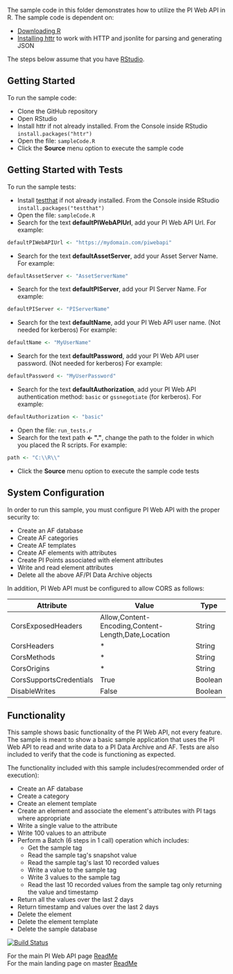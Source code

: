 The sample code in this folder demonstrates how to utilize the PI Web API in R. The sample code is dependent on:
- [Downloading R](https://cran.r-project.org/mirrors.html)
- [Installing httr](https://CRAN.R-project.org/package=httr) to work with HTTP and jsonlite for parsing and generating JSON

The steps below assume that you have [RStudio](https://www.rstudio.com/products/rstudio/download/).

Getting Started
------------

To run the sample code:
- Clone the GitHub repository
- Open RStudio  
- Install httr if not already installed.  From the Console inside RStudio ```install.packages("httr")```
- Open the file: ```sampleCode.R```
- Click the __Source__ menu option to execute the sample code  


Getting Started with Tests
------------

To run the sample tests:
- Install [testthat](https://cran.r-project.org/web/packages/testthat/index.html) if not already installed.  From the Console inside RStudio ```install.packages("testthat")```
- Open the file: ```sampleCode.R```
- Search for the text __defaultPIWebAPIUrl__, add your PI Web API Url.  For example:

```R
defaultPIWebAPIUrl <- "https://mydomain.com/piwebapi"
```

- Search for the text __defaultAssetServer__, add your Asset Server Name.  For example:  

```R
defaultAssetServer <- "AssetServerName"
```

- Search for the text __defaultPIServer__, add your PI Server Name.  For example:  

```R
defaultPIServer <- "PIServerName"
```

- Search for the text __defaultName__, add your PI Web API user name.  (Not needed for kerberos)  For example:  

```R
defaultName <- "MyUserName"
```

- Search for the text __defaultPassword__, add your PI Web API user password. (Not needed for kerberos) For example:  

```R
defaultPassword <- "MyUserPassword"
```

- Search for the text __defaultAuthorization__, add your PI Web API authentication method: ```basic``` or ```gssnegotiate``` (for kerberos).    For example:  

```R
defaultAuthorization <- "basic"
```

- Open the file: ```run_tests.r```
- Search for the text path __<- "."__, change the path to the folder in which you placed the R scripts. For example: 

```R
path <- "C:\\R\\"
```

- Click the __Source__ menu option to execute the sample code tests

System Configuration
----------------------------

In order to run this sample, you must configure PI Web API with the proper security to:
- Create an AF database
- Create AF categories
- Create AF templates
- Create AF elements with attributes
- Create PI Points associated with element attributes
- Write and read element attributes
- Delete all the above AF/PI Data Archive objects  

In addition, PI Web API must be configured to allow CORS as follows:  

Attribute|Value|Type
------|------------|---
CorsExposedHeaders|Allow,Content-Encoding,Content-Length,Date,Location|String
CorsHeaders|*|String
CorsMethods|*|String
CorsOrigins|*|String
CorsSupportsCredentials|True|Boolean
DisableWrites|False|Boolean 


Functionality
------------

This sample shows basic functionality of the PI Web API, not every feature. The sample is meant to show a basic sample application that uses the PI Web API to read and write data to a PI Data Archive and AF. Tests are also included to verify that the code is functioning as expected.

The functionality included with this sample includes(recommended order of execution):
- Create an AF database
- Create a category
- Create an element template
- Create an element and associate the element's attributes with PI tags where appropriate
- Write a single value to the attribute
- Write 100 values to an attribute
- Perform a Batch (6 steps in 1 call) operation which includes:  
  - Get the sample tag  
  - Read the sample tag's snapshot value  
  - Read the sample tag's last 10 recorded values  
  - Write a value to the sample tag  
  - Write 3 values to the sample tag  
  - Read the last 10 recorded values from the sample tag only returning the value and timestamp
- Return all the values over the last 2 days
- Return timestamp and values over the last 2 days  
- Delete the element
- Delete the element template
- Delete the sample database

[![Build Status](https://osisoft.visualstudio.com/Engineering%20Incubation/_apis/build/status/PI_System/RPIWebAPISample?branchName=master)](https://osisoft.visualstudio.com/Engineering%20Incubation/_build/latest?definitionId=5290&branchName=master)

For the main PI Web API page [ReadMe](../)  
For the main landing page on master [ReadMe](https://github.com/osisoft/OSI-Samples)